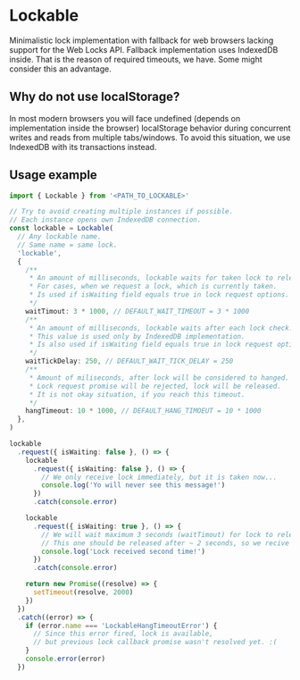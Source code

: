 # Lockable

Minimalistic lock implementation with fallback for web browsers lacking support
for the Web Locks API. Fallback implementation uses IndexedDB inside. That is
the reason of required timeouts, we have. Some might consider this an advantage.

## Why do not use localStorage?

In most modern browsers you will face undefined (depends on implementation
inside the browser) localStorage behavior during concurrent writes and reads
from multiple tabs/windows. To avoid this situation, we use IndexedDB with its
transactions instead.

## Usage example

```typescript
import { Lockable } from '<PATH_TO_LOCKABLE>'

// Try to avoid creating multiple instances if possible.
// Each instance opens own IndexedDB connection.
const lockable = Lockable(
  // Any lockable name.
  // Same name = same lock.
  'lockable',
  {
    /**
     * An amount of milliseconds, lockable waits for taken lock to release.
     * For cases, when we request a lock, which is currently taken.
     * Is used if isWaiting field equals true in lock request options.
     */
    waitTimout: 3 * 1000, // DEFAULT_WAIT_TIMEOUT = 3 * 1000
    /**
     * An amount of milliseconds, lockable waits after each lock check.
     * This value is used only by IndexedDB implementation.
     * Is also used if isWaiting field equals true in lock request options.
     */
    waitTickDelay: 250, // DEFAULT_WAIT_TICK_DELAY = 250
    /**
     * Amount of miliseconds, after lock will be considered to hanged.
     * Lock request promise will be rejected, lock will be released.
     * It is not okay situation, if you reach this timeout.
     */
    hangTimeout: 10 * 1000, // DEFAULT_HANG_TIMOEUT = 10 * 1000
  },
)

lockable
  .request({ isWaiting: false }, () => {
    lockable
      .request({ isWaiting: false }, () => {
        // We only receive lock immediately, but it is taken now...
        console.log('Yo will never see this message!')
      })
      .catch(console.error)

    lockable
      .request({ isWaiting: true }, () => {
        // We will wait maximum 3 seconds (waitTimout) for lock to release
        // This one should be released after ~ 2 seconds, so we recive next one too.
        console.log('Lock received second time!')
      })
      .catch(console.error)

    return new Promise((resolve) => {
      setTimeout(resolve, 2000)
    })
  })
  .catch((error) => {
    if (error.name === 'LockableHangTimeoutError') {
      // Since this error fired, lock is available,
      // but previous lock callback promise wasn't resolved yet. :(
    }
    console.error(error)
  })
```
